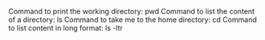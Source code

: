 Command to print the working directory: pwd
Command to list the content of a directory: ls
Command to take me to the home directory: cd
Command to list content in long format: ls -ltr

